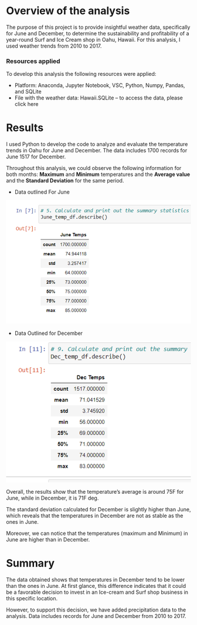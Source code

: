 # Overview of the analysis

The purpose of this project is to provide insightful weather data, specifically for June and December, to determine the sustainability and profitability of a year-round Surf and Ice Cream shop in Oahu, Hawaii.  For this analysis, I used weather trends from 2010 to 2017.

### Resources applied
To develop this analysis the following resources were applied:
- Platform: Anaconda, Jupyter Notebook, VSC, Python, Numpy, Pandas, and SQLite
- File with the weather data: Hawaii.SQLite – to access the data, please click here

# Results

I used Python to develop the code to analyze and evaluate the temperature trends in Oahu for June and December. The data includes 1700 records for June 1517 for December. 

Throughout this analysis, we could observe the following information for both months: **Maximum** and **Minimum** temperatures and the **Average value** and the **Standard Deviation** for the same period.

- Data outlined For June

![](https://github.com/Marietas/surfs_up/blob/main/Resources/Summary%20June.PNG)

- Data Outlined for December

![](https://github.com/Marietas/surfs_up/blob/main/Resources/Summary%20December.PNG)

Overall, the results show that the temperature’s average is around 75F  for June, while in December, it is 71F deg. 

The standard deviation calculated for December is slightly higher than  June, which reveals that the temperatures in December are not as stable as the ones in June.

Moreover, we can notice that the temperatures (maximum and Minimum) in June are higher than in December. 

# Summary

The data obtained shows that temperatures in  December tend to be lower than the ones in June. At first glance, this difference indicates that it could be a favorable decision to invest in an Ice-cream and Surf shop business in this specific location.

However, to support this decision, we have added precipitation data to the analysis. Data includes records for June and December from 2010 to 2017. 
